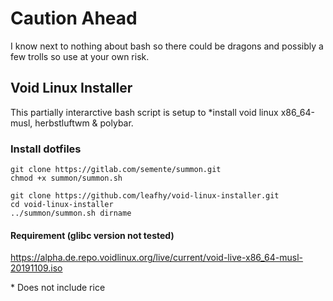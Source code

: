 # **Caution Ahead**
I know next to nothing about bash so there could be dragons and possibly a few trolls so use at your own risk.

## Void Linux Installer
This partially interarctive bash script is setup to *install void linux x86_64-musl, herbstluftwm & polybar.

### Install dotfiles
```
git clone https://gitlab.com/semente/summon.git
chmod +x summon/summon.sh
```
```
git clone https://github.com/leafhy/void-linux-installer.git
cd void-linux-installer
../summon/summon.sh dirname
```

#### Requirement (glibc version not tested)
https://alpha.de.repo.voidlinux.org/live/current/void-live-x86_64-musl-20191109.iso

\* Does not include rice
